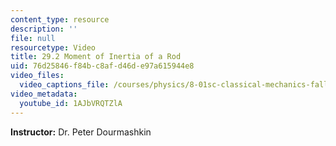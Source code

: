 ```yaml
---
content_type: resource
description: ''
file: null
resourcetype: Video
title: 29.2 Moment of Inertia of a Rod
uid: 76d25846-f84b-c8af-d46d-e97a615944e8
video_files:
  video_captions_file: /courses/physics/8-01sc-classical-mechanics-fall-2016/week-10-rotational-motion/29.2-moment-of-inertia-of-a-rod/29.2-moment-of-inertia-of-a-rod/1AJbVRQTZlA.vtt
video_metadata:
  youtube_id: 1AJbVRQTZlA
---
```


**Instructor:** Dr. Peter Dourmashkin